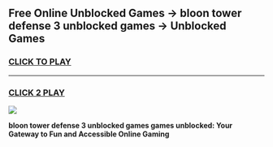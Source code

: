 
## Free Online Unblocked Games → bloon tower defense 3 unblocked games → Unblocked Games
<h3>
<a href="https://premium.freeplayer.one?title=bloon_tower_defense_3_unblocked_games&ref=21F">CLICK TO PLAY</a></h3>
<hr>

<h3>
<a href="https://premium.freeplayer.one?title=bloon_tower_defense_3_unblocked_games&ref=21F">CLICK 2 PLAY</a>
  
</h3>

<a href="https://premium.freeplayer.one?title=bloon_tower_defense_3_unblocked_games&ref=21F/"><img src="https://clearcache.store/games.png"></a>


**bloon tower defense 3 unblocked games games unblocked: Your Gateway to Fun and Accessible Online Gaming**
